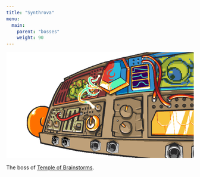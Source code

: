 ```yaml
---
title: "Synthrova"
menu:
  main:
    parent: "bosses"
    weight: 90
---
```


![](/img/bosses/synthrova.png)

The boss of [Temple of Brainstorms](/dungeons/temple-of-brainstorms/).
